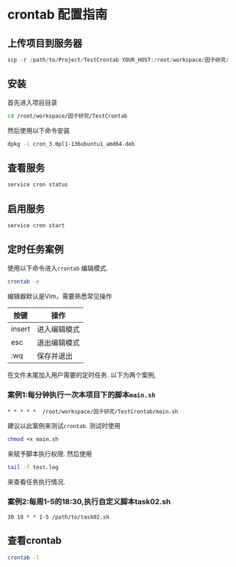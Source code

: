 # crontab 配置指南

## 上传项目到服务器

```powershell
scp -r /path/to/Project/TestCrontab YOUR_HOST:/root/workspace/因子研究/
```

## 安装

首先进入项目目录

```bash
cd /root/workspace/因子研究/TestCrontab
```

然后使用以下命令安装

```bash
dpkg -i cron_3.0pl1-136ubuntu1_amd64.deb
```

## 查看服务

```bash
service cron status
```

## 启用服务

```bash
service cron start
```

## 定时任务案例

使用以下命令进入`crontab` 编辑模式.

```bash
crontab -e
```

编辑器默认是Vim，需要熟悉常见操作

| 按键     | 操作     |
|--------|--------|
| insert | 进入编辑模式 |
| esc    | 退出编辑模式 |
| :wq    | 保存并退出  |

在文件末尾加入用户需要的定时任务. 以下为两个案例,

### 案例1:每分钟执行一次本项目下的脚本`main.sh`

```vim
* * * * *  /root/workspace/因子研究/TestCrontab/main.sh
```

建议以此案例来测试`crontab`. 测试时使用

```bash
chmod +x main.sh
```

来赋予脚本执行权限. 然后使用

```bash
tail -f test.log
```

来查看任务执行情况.

### 案例2:每周1-5的18:30,执行自定义脚本task02.sh

```vim
30 18 * * 1-5 /path/to/task02.sh
```

## 查看crontab

```bash
crontab -l
```
